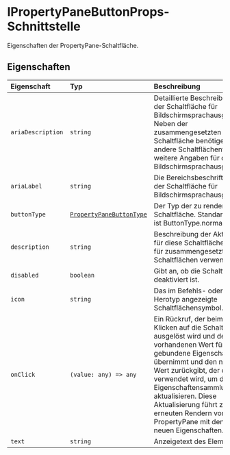 # <a name="ipropertypanebuttonprops-interface"></a>IPropertyPaneButtonProps-Schnittstelle







Eigenschaften der PropertyPane-Schaltfläche.




## <a name="properties"></a>Eigenschaften

| Eigenschaft     | Typ   | Beschreibung|
|:-------------|:-------|:-----------|
|`ariaDescription`      | `string` | Detaillierte Beschreibung der Schaltfläche für Bildschirmsprachausgaben. Neben der zusammengesetzten Schaltfläche benötigen andere Schaltflächentypen weitere Angaben für die Bildschirmsprachausgabe. |
|`ariaLabel`      | `string` | Die Bereichsbeschriftung der Schaltfläche für Bildschirmsprachausgaben. |
|`buttonType`      | [`PropertyPaneButtonType`](../sp-webpart-base/propertypanebuttontype.md) | Der Typ der zu rendernden Schaltfläche. Standardwert ist ButtonType.normal. |
|`description`      | `string` | Beschreibung der Aktion für diese Schaltfläche. Nur für zusammengesetzte Schaltflächen verwendet. |
|`disabled`      | `boolean` | Gibt an, ob die Schaltfläche deaktiviert ist. |
|`icon`      | `string` | Das im Befehls- oder Herotyp angezeigte Schaltflächensymbol. |
|`onClick`      | `(value: any) => any` | Ein Rückruf, der beim Klicken auf die Schaltfläche ausgelöst wird und den vorhandenen Wert für die gebundene Eigenschaft übernimmt und den neuen Wert zurückgibt, der dann verwendet wird, um die Eigenschaftensammlung zu aktualisieren. Diese Aktualisierung führt zum erneuten Rendern von PropertyPane mit den neuen Eigenschaften. |
|`text`      | `string` | Anzeigetext des Elements. |






